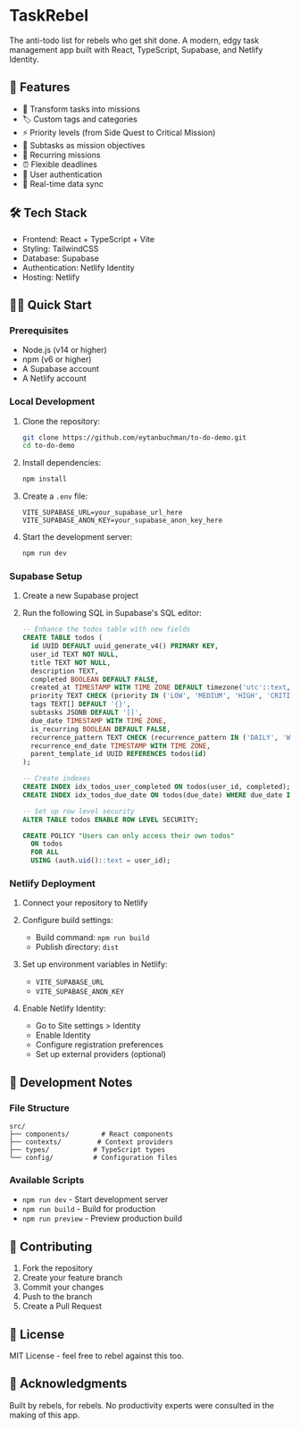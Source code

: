 # TaskRebel

The anti-todo list for rebels who get shit done. A modern, edgy task management app built with React, TypeScript, Supabase, and Netlify Identity.

## 🚀 Features

- 🎯 Transform tasks into missions
- 🏷️ Custom tags and categories
- ⚡ Priority levels (from Side Quest to Critical Mission)
- 📝 Subtasks as mission objectives
- 🔄 Recurring missions
- ⏰ Flexible deadlines
- 🔐 User authentication
- 💾 Real-time data sync

## 🛠️ Tech Stack

- Frontend: React + TypeScript + Vite
- Styling: TailwindCSS
- Database: Supabase
- Authentication: Netlify Identity
- Hosting: Netlify

## 🏃‍♂️ Quick Start

### Prerequisites

- Node.js (v14 or higher)
- npm (v6 or higher)
- A Supabase account
- A Netlify account

### Local Development

1. Clone the repository:
   ```bash
   git clone https://github.com/eytanbuchman/to-do-demo.git
   cd to-do-demo
   ```

2. Install dependencies:
   ```bash
   npm install
   ```

3. Create a `.env` file:
   ```env
   VITE_SUPABASE_URL=your_supabase_url_here
   VITE_SUPABASE_ANON_KEY=your_supabase_anon_key_here
   ```

4. Start the development server:
   ```bash
   npm run dev
   ```

### Supabase Setup

1. Create a new Supabase project

2. Run the following SQL in Supabase's SQL editor:
   ```sql
   -- Enhance the todos table with new fields
   CREATE TABLE todos (
     id UUID DEFAULT uuid_generate_v4() PRIMARY KEY,
     user_id TEXT NOT NULL,
     title TEXT NOT NULL,
     description TEXT,
     completed BOOLEAN DEFAULT FALSE,
     created_at TIMESTAMP WITH TIME ZONE DEFAULT timezone('utc'::text, now()),
     priority TEXT CHECK (priority IN ('LOW', 'MEDIUM', 'HIGH', 'CRITICAL')) DEFAULT 'MEDIUM',
     tags TEXT[] DEFAULT '{}',
     subtasks JSONB DEFAULT '[]',
     due_date TIMESTAMP WITH TIME ZONE,
     is_recurring BOOLEAN DEFAULT FALSE,
     recurrence_pattern TEXT CHECK (recurrence_pattern IN ('DAILY', 'WEEKLY', 'MONTHLY', 'CUSTOM')),
     recurrence_end_date TIMESTAMP WITH TIME ZONE,
     parent_template_id UUID REFERENCES todos(id)
   );

   -- Create indexes
   CREATE INDEX idx_todos_user_completed ON todos(user_id, completed);
   CREATE INDEX idx_todos_due_date ON todos(due_date) WHERE due_date IS NOT NULL;

   -- Set up row level security
   ALTER TABLE todos ENABLE ROW LEVEL SECURITY;

   CREATE POLICY "Users can only access their own todos"
     ON todos
     FOR ALL
     USING (auth.uid()::text = user_id);
   ```

### Netlify Deployment

1. Connect your repository to Netlify

2. Configure build settings:
   - Build command: `npm run build`
   - Publish directory: `dist`

3. Set up environment variables in Netlify:
   - `VITE_SUPABASE_URL`
   - `VITE_SUPABASE_ANON_KEY`

4. Enable Netlify Identity:
   - Go to Site settings > Identity
   - Enable Identity
   - Configure registration preferences
   - Set up external providers (optional)

## 📝 Development Notes

### File Structure
```
src/
├── components/        # React components
├── contexts/         # Context providers
├── types/           # TypeScript types
└── config/          # Configuration files
```

### Available Scripts
- `npm run dev` - Start development server
- `npm run build` - Build for production
- `npm run preview` - Preview production build

## 🤝 Contributing

1. Fork the repository
2. Create your feature branch
3. Commit your changes
4. Push to the branch
5. Create a Pull Request

## 📜 License

MIT License - feel free to rebel against this too.

## 🙏 Acknowledgments

Built by rebels, for rebels. No productivity experts were consulted in the making of this app.
